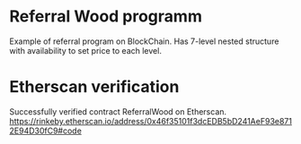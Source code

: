 # Referral Wood programm 
Example of referral program on BlockChain. Has 7-level nested structure with availability to set price to each level.

# Etherscan verification

Successfully verified contract ReferralWood on Etherscan.
https://rinkeby.etherscan.io/address/0x46f35101f3dcEDB5bD241AeF93e8712E94D30fC9#code
